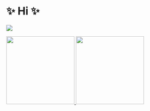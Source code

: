 <h1>✨ Hi ✨</h1>

![](https://komarev.com/ghpvc/?username=gungde120)

<!--
**gungde120/gungde120** is a ✨ _special_ ✨ repository because its `README.md` (this file) appears on your GitHub profile.

Here are some ideas to get you started:

- 🔭 I’m currently working on ...
- 🌱 I’m currently learning ...
- 👯 I’m looking to collaborate on ...
- 🤔 I’m looking for help with ...
- 💬 Ask me about ...
- 📫 How to reach me: ...
- 😄 Pronouns: ...
- ⚡ Fun fact: ...
-->

<p align="left">
<a href="https://github.com/gungde120">
  <img height="180em" src="https://github-readme-stats-eight-theta.vercel.app/api?username=gungde120&show_icons=true&theme=algolia&include_all_commits=true&count_private=true"/>
  <img height="180em" src="https://github-readme-stats-eight-theta.vercel.app/api/top-langs/?username=gungde120&layout=compact&langs_count=8&theme=algolia"/>
</a>
</p>
